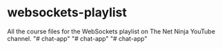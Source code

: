 # websockets-playlist
All the course files for the WebSockets playlist on The Net Ninja YouTube channel.
"# chat-app" 
"# chat-app" 
"# chat-app" 
